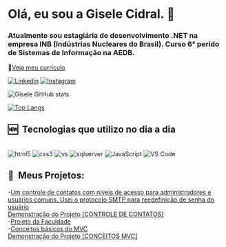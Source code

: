
# Olá, eu sou a Gisele Cidral. 👋
### Atualmente sou estagiária de desenvolvimento .NET na empresa INB (Indústrias Nucleares do Brasil). Curso 6° perído de Sistemas de Informação na AEDB. 




📃[Veja meu currículo](https://github.com/Gisele7/Gisele7.github.io)




[![Linkedin](https://img.shields.io/badge/LinkedIn-0077B5?style=for-the-badge&logo=linkedin&logoColor=white)](https://www.linkedin.com/in/gisele-da-silva-cidral-6763a319b/)
[![Instagram](https://img.shields.io/badge/Instagram-E4405F?style=for-the-badge&logo=instagram&logoColor=white)](https://www.instagram.com/gicidral7/)

![Gisele GitHub stats](https://github-readme-stats.vercel.app/api?username=Gisele7&show_icons=true&theme=dracula)

[![Top Langs](https://github-readme-stats.vercel.app/api/top-langs/?username=Gisele7)](https://github.com/Gisele7/github-readme-stats)

## 🆕 &nbsp;Tecnologias que utilizo no dia a dia

<div style="display: inline_block"><br/>
<img align="center" alt="html5" src="https://img.shields.io/badge/HTML5-E34F26?style=for-the-badge&logo=html5&logoColor=white" />
<img align="center" alt="css3" src="https://img.shields.io/badge/CSS3-1572B6?style=for-the-badge&logo=css3&logoColor=white" />
<img align="center" alt="vs" src="https://img.shields.io/badge/Visual_Studio-5C2D91?style=for-the-badge&logo=visual%20studio&logoColor=white" />
<img align="center" alt="sqlserver" src="https://img.shields.io/badge/Microsoft_SQL_Server-CC2927?style=for-the-badge&logo=microsoft-sql-server&logoColor=white" />
<img align="center" alt="JavaScript" src="https://img.shields.io/badge/JavaScript-F7DF1E?style=for-the-badge&logo=javascript&logoColor=black" />
<img  align="center" alt="VS Code" src="https://img.shields.io/badge/Visual_Studio_Code-0078D4?style=for-the-badge&logo=visual%20studio%20code&logoColor=white">
</div>

##  🚧 &nbsp;Meus Projetos:

-[Um controle de contatos com níveis de acesso para administradores e usuários comuns. Usei o protocolo SMTP para reedefinição de senha do usuário](https://github.com/Gisele7/Controle-De-Contatos---)<br/>
[Demonstração do Projeto [CONTROLE DE CONTATOS]](https://www.linkedin.com/posts/gisele-da-silva-cidral-6763a319b_estou-desenvolvendo-um-projeto-acompanhando-activity-6959528152746340352-gT9i?utm_source=linkedin_share&utm_medium=ios_app)<br/>
-[Projeto da Faculdade](https://github.com/Gisele7/Locadoraestudos)<br/>
-[Conceitos básicos do MVC](https://github.com/Gisele7/ConceitosMVC)<br/>
[Demonstração do Projeto [CONCEITOS MVC]](https://www.linkedin.com/posts/gisele-da-silva-cidral-6763a319b_ol%C3%A1-pessoal-hoje-finalizei-mais-um-projeto-activity-6966940828577488896-k5gM?utm_source=linkedin_share&utm_medium=member_desktop_web)
